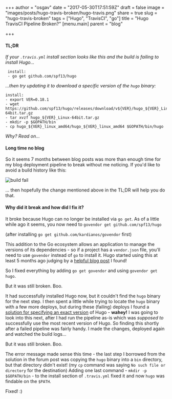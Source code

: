 +++
author = "osgav"
date = "2017-05-30T17:51:59Z"
draft = false
image = "images/posts/hugo-travis-broken/hugo-travis.png"
share = true
slug = "hugo-travis-broken"
tags = ["Hugo", "TravisCI", "go"]
title = "Hugo TravisCI Pipeline Broken?"
[menu.main]
parent = "blog"

+++

#### TL;DR

*If your `.travis.yml` install section looks like this and the build is failing to install Hugo...*

```
 install:
 - go get github.com/spf13/hugo
```

*...then try updating it to download a specific version of the `hugo` binary:*


```
install:
- export VER=0.18.1
- wget https://github.com/spf13/hugo/releases/download/v${VER}/hugo_${VER}_Linux-64bit.tar.gz
- tar xvzf hugo_${VER}_Linux-64bit.tar.gz
- mkdir -p $GOPATH/bin
- cp hugo_${VER}_linux_amd64/hugo_${VER}_linux_amd64 $GOPATH/bin/hugo
```

*Why? Read on...*

<!--more-->

#### Long time no blog

So it seems 7 months between blog posts was more than enough time for my blog deployment pipeline to break without me noticing. If you'd like to avoid a build history like this:

![build fail](/images/posts/hugo-travis-broken/buildfail.png "build fail")

... then hopefully the change mentioned above in the TL;DR will help you do that.

#### Why did it break and how did I fix it?

It broke because Hugo can no longer be installed via `go get`. As of a little while ago it seems, you now need to `govendor get github.com/spf13/hugo`

(after installing `go get github.com/kardianos/govendor` first)

This addition to the Go ecosystem allows an application to manage the versions of its dependencies - so if a project has a `vendor.json` file, you'll need to use `govendor` instead of `go` to install it. Hugo started using this at least 5 months ago judging by a [helpful blog post](https://purplepalmdash.github.io/blog/2017/01/07/hugo-and-travisci-issue/) I found!

So I fixed everything by adding `go get govendor` and using `govendor get hugo`.

But it was still broken. Boo.

It had successfully installed Hugo now, but it couldn't find the `hugo` binary for the next step. I then spent a little while trying to locate the `hugo` binary with a few more deploys, but during these (failing) deploys I found a [solution for specifying an exact version](https://discuss.gohugo.io/t/started-getting-failed-to-normalize-url-string-returning-in/5034/8) of Hugo - **wahey!** I was going to look into this next, after I had run the pipeline as-is which was *supposed to* successfully use the most recent version of Hugo. So finding this shortly after a failed pipeline was fairly handy. I made the changes, deployed again and watched the build logs...

But it was still broken. Boo.

The error message made sense this time - the last step I borrowed from the solution in the forum post was copying the `hugo` binary into a `bin` directory, but that directory didn't exist! (my `cp` command was saying `No such file or directory` for the destination) Adding one last command - `mkdir -p $GOPATH/bin` - to the install section of `.travis.yml` fixed it and now `hugo` was findable on the `$PATH`. 

Fixed! :)



